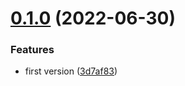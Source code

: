 # [0.1.0](https://github.com/maxmilhas-org/semantic-validation/compare/v0.0.0...v0.1.0) (2022-06-30)


### Features

* first version ([3d7af83](https://github.com/maxmilhas-org/semantic-validation/commit/3d7af83063745ab411c171b2e10095bfc3ef0179))
